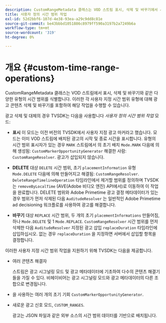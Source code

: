 ```yaml
---
description: CustomRangeMetadata 클래스는 VOD 스트림 표시, 삭제 및 바꾸기에서 서로 다른 유형의 시간 범위를 식별합니다. 이러한 각 사용자 지정 시간 범위 유형에 대해 광고 콘텐츠 삭제 및 바꾸기를 포함하여 해당 작업을 수행할 수 있습니다.
title: 사용자 정의 시간 범위 작업
exl-id: 52d2bbf6-107d-4e38-93ea-a29c9dd8c81e
source-git-commit: be43bbbd1051886c8979ff590a3197b2a7249b6a
workflow-type: tm+mt
source-wordcount: '319'
ht-degree: 0%

---
```


# 개요 {#custom-time-range-operations}

CustomRangeMetadata 클래스는 VOD 스트림에서 표시, 삭제 및 바꾸기와 같은 다양한 유형의 시간 범위를 식별합니다. 이러한 각 사용자 지정 시간 범위 유형에 대해 광고 콘텐츠 삭제 및 바꾸기를 포함하여 해당 작업을 수행할 수 있습니다.

<!--<a id="section_1323C0BAC259424C85A6ACFB48FE77EC"></a>-->

광고 삭제 및 대체의 경우 TVSDK는 다음을 사용합니다 *사용자 정의 시간 범위 작업* 모드:

* **표시** 이 모드는 이전 버전의 TVSDK에서 사용자 지정 광고 마커라고 했습니다. 모드는 이미 VOD 스트림에 배치된 광고의 시작 및 종료 시간을 표시합니다. 유형의 시간 범위 표시자가 있는 경우 `MARK` 스트림에서 의 초기 배치 `Mode.MARK` 다음에 의해 생성됨: `CustomMarkerOpportunityGenerator` 해결한 사람: `CustomRangeResolver`. 광고가 삽입되지 않습니다.

* **DELETE** 대상 `DELETE` 시간 범위, 초기 `placementInformation` 유형 `Mode.DELETE` 다음에 의해 만들어지고 해결됨: `CustomRangeResolver`. `DeleteRangeTimelineOperation` 타임라인에서 제거할 범위를 정의하며 TVSDK는 `removeByLocalTime` (AVE(Adobe 비디오 엔진) API에서)로 이동하여 이 작업을 완료합니다. DELETE 범위와 Adobe Primetime 광고 결정 메타데이터가 있는 경우 범위가 먼저 삭제된 다음 `AuditudeResolver` 는 일반적인 Adobe Primetime ad decisioning 워크플로를 사용하여 광고를 해결합니다.

* **바꾸기** 대상 `REPLACE` 시간 범위, 두 개의 초기 `placementInformations` 만들어짐, 하나 `Mode.DELETE` 및 1 `Mode.REPLACE`. `CustomRangeResolver` 시간 범위를 먼저 삭제한 다음 `AuditudeResolver` 지정된 광고 삽입 `replaceDuration` 타임라인에 삽입하십시오. 없는 경우 `replaceDuration` 을 지정하면 서버에서 삽입할 항목을 결정합니다.

이러한 사용자 지정 시간 범위 작업을 지원하기 위해 TVSDK는 다음을 제공합니다.

* 여러 콘텐츠 해결자

   스트림은 광고 시그널링 모드 및 광고 메타데이터에 기초하여 다수의 콘텐츠 해결기들을 가질 수 있다. 비헤이비어는 광고 시그널링 모드와 광고 메타데이터의 다른 조합으로 변경됩니다.
* 을 사용하는 여러 개의 초기 기회 `CustomMarkerOpportunityGenerator`.
* 새로운 광고 신호 모드, `CUSTOM_RANGES`.

   광고는 JSON 파일과 같은 외부 소스의 시간 범위 데이터를 기반으로 배치됩니다.
